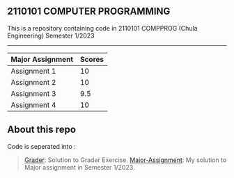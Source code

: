 ## 2110101 COMPUTER PROGRAMMING

This is a repository containing code in 2110101 COMPPROG (Chula Engineering) Semester 1/2023

***

| Major Assignment | Scores |
| --- | --- |
| Assignment 1 | 10 |
| Assignment 2 | 10 |
| Assignment 3 | 9.5|
| Assignment 4 | 10 |

## About this repo
Code is seperated into :
> [Grader](Grader): Solution to Grader Exercise.
> [Major-Assignment](Major-Assignment): My solution to Major assignment in Semester 1/2023.
